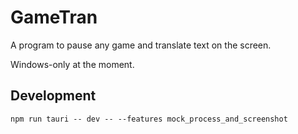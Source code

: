 # GameTran

A program to pause any game and translate text on the screen.

Windows-only at the moment.

## Development

```shell
npm run tauri -- dev -- --features mock_process_and_screenshot
```
